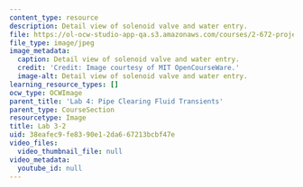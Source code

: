 ```yaml
---
content_type: resource
description: Detail view of solenoid valve and water entry.
file: https://ol-ocw-studio-app-qa.s3.amazonaws.com/courses/2-672-project-laboratory-spring-2009/38eafec9fe8390e12da667213bcbf47e_lab3-2.jpg
file_type: image/jpeg
image_metadata:
  caption: Detail view of solenoid valve and water entry.
  credit: 'Credit: Image courtesy of MIT OpenCourseWare.'
  image-alt: Detail view of solenoid valve and water entry.
learning_resource_types: []
ocw_type: OCWImage
parent_title: 'Lab 4: Pipe Clearing Fluid Transients'
parent_type: CourseSection
resourcetype: Image
title: Lab 3-2
uid: 38eafec9-fe83-90e1-2da6-67213bcbf47e
video_files:
  video_thumbnail_file: null
video_metadata:
  youtube_id: null
---
```

